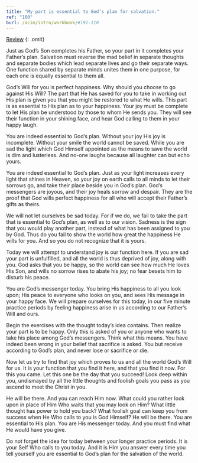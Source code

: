 ```yaml
---
title: "My part is essential to God’s plan for salvation."
ref: "100"
burl: /acim/intro/workbook/#l91-110
---
```


<a class="hide-review" href="/workbook/l115/#l100">Review</a>
{: .omit}

Just as God’s Son completes his Father, so your part in it completes
your Father’s plan. Salvation must reverse the mad belief in separate
thoughts and separate bodies which lead separate lives and go their
separate ways. One function shared by separate minds unites them in one
purpose, for each one is equally essential to them all.

God’s Will for you is perfect happiness. Why should you choose to go
against His Will? The part that He has saved for you to take in working
out His plan is given you that you might be restored to what He wills.
This part is as essential to His plan as to your happiness. Your joy must
be complete to let His plan be understood by those to whom He sends
you. They will see their function in your shining face, and hear God
calling to them in your happy laugh.

You are indeed essential to God’s plan. Without your joy His joy is
incomplete. Without your smile the world cannot be saved. While you are
sad the light which God Himself appointed as the means to save the world
is dim and lusterless. And no-one laughs because all laughter can but
echo yours.

You are indeed essential to God’s plan. Just as your light increases
every light that shines in Heaven, so your joy on earth calls to all
minds to let their sorrows go, and take their place beside you in God’s
plan. God’s messengers are joyous, and their joy heals sorrow and
despair. They are the proof that God wills perfect happiness for all who
will accept their Father’s gifts as theirs.

We will not let ourselves be sad today. For if we do, we fail to take
the part that is essential to God’s plan, as well as to our vision.
Sadness is the sign that you would play another part, instead of what
has been assigned to you by God. Thus do you fail to show the world how
great the happiness He wills for you. And so you do not recognize that
it is yours.

Today we will attempt to understand joy is our function here. If you are
sad your part is unfulfilled, and all the world is thus deprived of joy,
along with you. God asks that you be happy, so the world can see how
much He loves His Son, and wills no sorrow rises to abate his
joy; no fear besets him to disturb his peace.

You are God’s messenger today. You bring His happiness to all you look
upon; His peace to everyone who looks on you, and sees His message in
your happy face. We will prepare ourselves for this today, in our five
minute practice periods by feeling happiness arise in us according to
our Father’s Will and ours.

Begin the exercises with the thought today’s idea contains. Then realize
your part is to be happy. Only this is asked of you or anyone who wants
to take his place among God’s messengers. Think what this means. You have
indeed been wrong in your belief that sacrifice is asked. You but
receive according to God’s plan, and never lose or sacrifice or die.

Now let us try to find that joy which proves to us and all the world
God’s Will for us. It is your function that you find it here, and that
you find it now. For this you came. Let this one be the day that you
succeed! Look deep within you, undismayed by all the little thoughts and
foolish goals you pass as you ascend to meet the Christ in you.

He will be there. And you can reach Him now. What could you rather look
upon in place of Him Who waits that you may look on Him? What little
thought has power to hold you back? What foolish goal can keep you from
success when He Who calls to you is God Himself? He will be there. You
are essential to His plan. You are His messenger today. And you must find
what He would have you give.

Do not forget the idea for today between your longer practice periods.
It is your Self Who calls to you today. And it is Him you answer every
time you tell yourself you are essential to God’s plan for the salvation
of the world.

